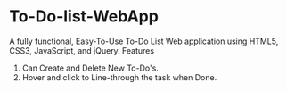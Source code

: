 # To-Do-list-WebApp
A fully functional, Easy-To-Use To-Do List Web application using HTML5, CSS3, JavaScript, and jQuery. 
Features
1) Can Create and Delete New To-Do's.
2) Hover and click to Line-through the task when Done. 
